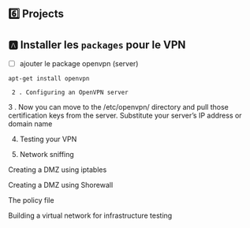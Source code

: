 

## :six: Projects

## :a: Installer les `packages` pour le VPN

- [ ] ajouter le package openvpn (server)

```
apt-get install openvpn

 2 . Configuring an OpenVPN server
```


3 . Now you can move to the /etc/openvpn/ directory and pull those certification keys from the server. Substitute your server’s IP address or domain name


4. Testing your VPN

5. Network sniffing


Creating a DMZ using iptables

Creating a DMZ using Shorewall

The policy file


Building a virtual network for infrastructure testing
